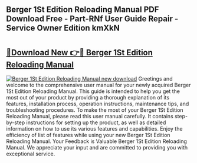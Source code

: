 ## Berger 1St Edition Reloading Manual PDF Download Free - Part-RNf User Guide Repair - Service Owner Edition kmXkN

# <h2><a href="http://bc5026.oget.top/?id=Berger+1St+Edition+Reloading+Manual">🔗Download New 👉🔴 Berger 1St Edition Reloading Manual</a></h2>

[![Berger 1St Edition Reloading Manual new download](https://i.imgur.com/5g1atiW.png)](http://bc5026.oget.top/?id=Berger+1St+Edition+Reloading+Manual)
Greetings and welcome to the comprehensive user manual for your newly acquired Berger 1St Edition Reloading Manual. This guide is intended to help you get the most out of your product by providing a thorough explanation of its features, installation process, operation instructions, maintenance tips, and troubleshooting procedures. To make the most of your Berger 1St Edition Reloading Manual, please read this user manual carefully. It contains step-by-step instructions for setting up the product, as well as detailed information on how to use its various features and capabilities. Enjoy the efficiency of list of features while using your new Berger 1St Edition Reloading Manual. Your Feedback is Valuable Berger 1St Edition Reloading Manual. We appreciate your input and are committed to providing you with exceptional service.
